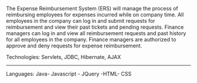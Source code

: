 The Expense Reimbursement System (ERS) will manage the process of reimbursing employees for expenses incurred while on company time. All employees in the company can log in and submit requests for reimbursement and view their past tickets and pending requests.
Finance managers can log in and view all reimbursement requests and past history for all employees in the company. Finance managers are authorized to approve and deny requests for expense reimbursement.

Technologies: Servlets, JDBC, Hibernate, AJAX
**************************************************************************
Languages: Java- Javascript - JQuery -HTML- CSS 
